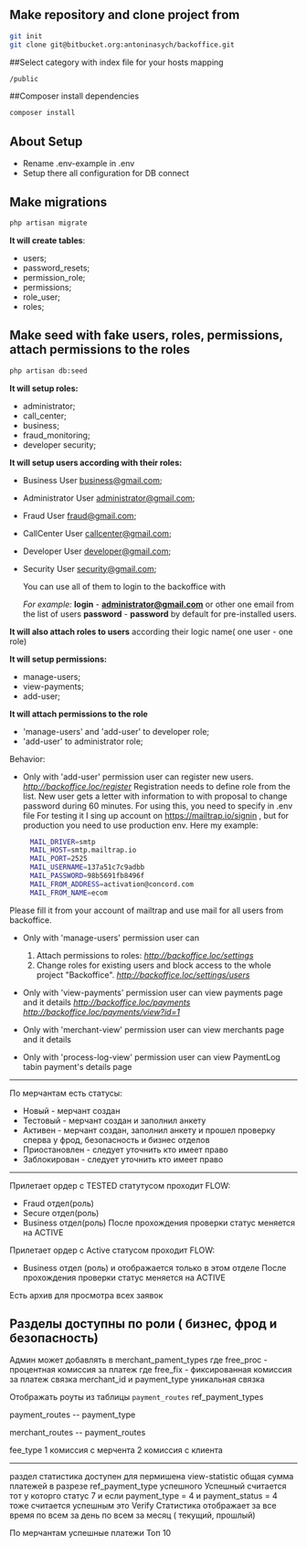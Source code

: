 ## Make repository and clone project from 
```bash 
git init
git clone git@bitbucket.org:antoninasych/backoffice.git
```
##Select category with index file for your hosts mapping
```bash 
/public
```

##Composer install dependencies
```bash 
composer install
```
## About Setup
- Rename .env-example in .env
- Setup there all configuration for DB connect
 
## Make migrations
```bash 
php artisan migrate
```
  **It will create tables**:
  
- users;
- password_resets;
- permission_role;
- permissions;
- role_user;
- roles;


## Make seed with fake users, roles, permissions, attach permissions to the roles
```bash 
php artisan db:seed
```

**It will setup roles:**

- administrator;	 
- call_center; 	
- business;	 
- fraud_monitoring;	 	
- developer security;	
 
**It will setup users according with their roles:**

- Business User	business@gmail.com;	 
- Administrator User	administrator@gmail.com; 
- Fraud User	fraud@gmail.com;	 
- CallCenter User	callcenter@gmail.com;	 
- Developer User	developer@gmail.com;	 
- Security User	security@gmail.com;
  
  You can use all of them to login to the backoffice with 
  
  _For example:_
  **login** - **administrator@gmail.com** or other one email from the list of users
  **password** - **password** by default for pre-installed users.
  
        
**It will also attach roles to users** according their logic name( one user - one role)

**It will setup permissions:**
 - manage-users;
 - view-payments;
 - add-user;

**It will attach permissions to the role** 
 - 'manage-users' and 'add-user' to developer role;
 - 'add-user' to administrator role;

Behavior:

 - Only with 'add-user' permission user can register new users.
     _http://backoffice.loc/register_
     Registration needs to define role from the list.
     New user gets a letter with information to with proposal to change password during 60 minutes.
     For using this, you need to specify in .env file
     For testing it I sing up account on https://mailtrap.io/signin ,
      but for production you need to use production env.
     Here my example:
```bash 
     MAIL_DRIVER=smtp
     MAIL_HOST=smtp.mailtrap.io
     MAIL_PORT=2525
     MAIL_USERNAME=137a51c7c9adbb
     MAIL_PASSWORD=98b5691fb8496f
     MAIL_FROM_ADDRESS=activation@concord.com
     MAIL_FROM_NAME=ecom
```
   Please fill it from your account of mailtrap and use mail for all users from backoffice.
     
 - Only with 'manage-users' permission user can 
   1. Attach permissions to roles:
     _http://backoffice.loc/settings_
   2. Change roles for existing users and block access to the whole project "Backoffice".
    _http://backoffice.loc/settings/users_
    
 - Only with 'view-payments'  permission user can view payments page and it details
    _http://backoffice.loc/payments_
    _http://backoffice.loc/payments/view?id=1_
 
  - Only with 'merchant-view'  permission user can view merchants page and it details
  - Only with 'process-log-view'  permission user can view PaymentLog tabin payment's details page
  
---------
По мерчантам есть статусы:
 - Новый   - мерчант создан 
 - Тестовый - мерчант создан и заполнил анкету
 - Активен - мерчант создан, заполнил анкету и прошел проверку сперва у фрод, безопасность и бизнес отделов
 - Приостановлен - следует уточнить кто имеет право
 - Заблокирован - следует уточнить кто имеет право
 
----------------------- 
 Прилетает ордер с TESTED статутусом проходит FLOW:
 - Fraud отдел(роль)
 - Secure отдел(роль)
 - Business отдел(роль)
 После прохождения проверки статус меняется на ACTIVE
 
 
Прилетает ордер с Active статусом проходит FLOW:
  - Business отдел (роль) и отображается только в этом отделе
После прохождения проверки статус меняется на ACTIVE  

Есть архив для просмотра всех заявок

Разделы доступны по роли ( бизнес, фрод и безопасность)
----------

Админ может добавлять в merchant_pament_types
где free_proc - процентная комиссия за платеж
где free_fix - фиксированная комиссия за платеж
связка merchant_id и payment_type уникальная связка

Отображать роуты из таблицы `payment_routes` ref_payment_types

payment_routes --  payment_type

merchant_routes -- payment_routes

fee_type
1 комиссия с мерчента
2 комиссия с клиента

-------
раздел статистика доступен для пермишена view-statistic
общая сумма платежей в разрезе ref_payment_type успешного
Успешный считается тот у которго статус 7 и если payment_type = 4 и payment_status = 4 тоже считается успешным
это Verify
Статистика отображает 
за все время по всем
за день по всем
за месяц ( текущий, прошлый)

По мерчантам успешные платежи Топ 10
 